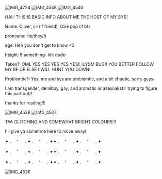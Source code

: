 ![IMG_4724](https://github.com/user-attachments/assets/34e8a25f-f1f7-47a3-8d49-5b228494332a)
![IMG_4538](https://github.com/user-attachments/assets/268c33d3-e6f9-43f4-a859-1e4be1c93f9d)
![IMG_4540](https://github.com/user-attachments/assets/31acea8a-f0ed-4ec8-8da1-95a34107b125)


HAIII THIS IS BASIC INFO ABOUT ME THE HOST OF MY SYS!

Name: Oliver, oli (if friend), Ollie pop (if bf)

pronouns: He/they/it

age: Heh you don't get to know <3

height: 5 something- idk dude-

Taken?: OML YES YES YES YES YES!! ILYSM BUG!! YOU BETTER FOLLOW MY BF OR ELSE I WILL HUNT YOU DOWN!

Problemtic?: Yes, me and sys are problemtic, and a bit chaotic, sorry guys-

I am transgender, demiboy, gay, and aromatic or asexual(still trying to figure this part out)!

thanks for reading!!!


![IMG_4539](https://github.com/user-attachments/assets/d3e98525-f430-4b94-bbc5-60fb8694cc50)
![IMG_4537](https://github.com/user-attachments/assets/7a108140-d06f-42fc-903e-999a64b26fb9)


TW: GLITCHING AND SOMEWHAT BRIGHT COLOURS!!!

I'll give ya sometime here to move away!


✦ . 　⁺ 　 . ✦ . 　⁺ 　 . ✦✦ . 　⁺ 　 . ✦ . 　⁺ 　 . ✦


✦ . 　⁺ 　 . ✦ . 　⁺ 　 . ✦✦ . 　⁺ 　 . ✦ . 　⁺ 　 . ✦


✦ . 　⁺ 　 . ✦ . 　⁺ 　 . ✦✦ . 　⁺ 　 . ✦ . 　⁺ 　 . ✦






![IMG_4536](https://github.com/user-attachments/assets/b9d139c6-eaa4-4faa-a546-7653bf7b73cd)

<!--
**Rainy-chaos-sys/Rainy-chaos-sys** is a ✨ _special_ ✨ repository because its `README.md` (this file) appears on your GitHub profile.

Here are some ideas to get you started:

- 🔭 I’m currently working on ...
- 🌱 I’m currently learning ...
- 👯 I’m looking to collaborate on ...
- 🤔 I’m looking for help with ...
- 💬 Ask me about ...
- 📫 How to reach me: ...
- 😄 Pronouns: ...
- ⚡ Fun fact: ...
-->
